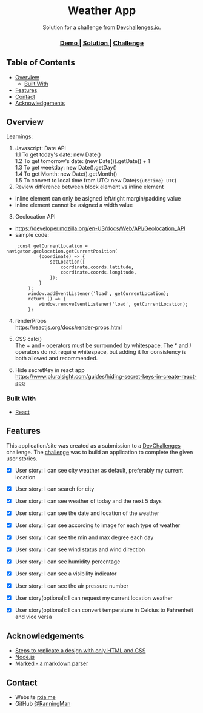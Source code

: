 <!-- Please update value in the {}  -->

<h1 align="center">Weather App</h1>

<div align="center">
   Solution for a challenge from  <a href="http://devchallenges.io" target="_blank">Devchallenges.io</a>.
</div>

<div align="center">
  <h3>
    <a href="https://devchallenge-weather-app.netlify.app">
      Demo
    </a>
    <span> | </span>
    <a href="https://github.com/RanningMan/devchallenges/tree/main/weather-app">
      Solution
    </a>
    <span> | </span>
    <a href="https://devchallenges.io/challenges/mM1UIenRhK808W8qmLWv">
      Challenge
    </a>
  </h3>
</div>

<!-- TABLE OF CONTENTS -->

## Table of Contents

- [Overview](#overview)
  - [Built With](#built-with)
- [Features](#features)
- [Contact](#contact)
- [Acknowledgements](#acknowledgements)

<!-- OVERVIEW -->

## Overview

Learnings:
1. Javascript: Date API  
  1.1 To get today's date: new Date()  
  1.2 To get tomorrow's date: (new Date()).getDate() + 1  
  1.3 To get weekday: new Date().getDay()  
  1.4 To get Month: new Date().getMonth()  
  1.5 To convert to local time from UTC: new Date(`${utcTime} UTC`)  
2. Review difference between block element vs inline element  
  - inline element can only be asigned left/right margin/padding value  
  - inline element cannot be asigned a width value
3. Geolocation API
- https://developer.mozilla.org/en-US/docs/Web/API/Geolocation_API
- sample code:
```
    const getCurrentLocation = navigator.geolocation.getCurrentPosition(
			(coordinate) => {
				setLocation([
					coordinate.coords.latitude,
					coordinate.coords.longitude,
				]);
			}
		);
		window.addEventListener('load', getCurrentLocation);
		return () => {
			window.removeEventListener('load', getCurrentLocation);
		};
```
4. renderProps  
https://reactjs.org/docs/render-props.html

5. CSS calc()  
The + and - operators must be surrounded by whitespace. The * and / operators do not require whitespace, but adding it for consistency is both allowed and recommended.

6. Hide secretKey in react app  
https://www.pluralsight.com/guides/hiding-secret-keys-in-create-react-app

### Built With

<!-- This section should list any major frameworks that you built your project using. Here are a few examples.-->

- [React](https://reactjs.org/)

## Features

<!-- List the features of your application or follow the template. Don't share the figma file here :) -->

This application/site was created as a submission to a [DevChallenges](https://devchallenges.io/challenges) challenge. The [challenge](https://devchallenges.io/challenges/mM1UIenRhK808W8qmLWv) was to build an application to complete the given user stories.

- [x] User story: I can see city weather as default, preferably my current location
- [x] User story: I can search for city
- [x] User story: I can see weather of today and the next 5 days
- [x] User story: I can see the date and location of the weather
- [x] User story: I can see according to image for each type of weather
- [x] User story: I can see the min and max degree each day
- [x] User story: I can see wind status and wind direction
- [x] User story: I can see humidity percentage
- [x] User story: I can see a visibility indicator
- [x] User story: I can see the air pressure number
- [x] User story(optional): I can request my current location weather
- [x] User story(optional): I can convert temperature in Celcius to Fahrenheit and vice versa


## Acknowledgements

<!-- This section should list any articles or add-ons/plugins that helps you to complete the project. This is optional but it will help you in the future. For example: -->

- [Steps to replicate a design with only HTML and CSS](https://devchallenges-blogs.web.app/how-to-replicate-design/)
- [Node.js](https://nodejs.org/)
- [Marked - a markdown parser](https://github.com/chjj/marked)

## Contact

- Website [rxia.me](https://rxia.me)
- GitHub [@RanningMan](https://github.com/ranningman)
